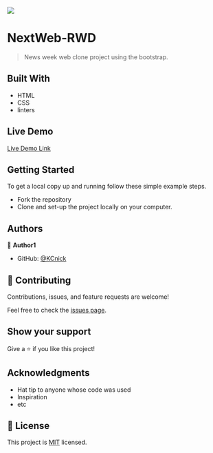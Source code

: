 ![](https://img.shields.io/badge/Microverse-blueviolet)

# NextWeb-RWD

> News week web clone project using the bootstrap.

<!-- ![screenshot](./app_screenshot.png) -->

<!-- Additional description about the project and its features. -->

## Built With

- HTML
- CSS
- linters

## Live Demo

[Live Demo Link](https://kcnick.github.io/newsweek-clone/)

## Getting Started

To get a local copy up and running follow these simple example steps.

- Fork the repository
- Clone and set-up the project locally on your computer.

## Authors

👤 **Author1**

- GitHub: [@KCnick](https://github.com/KCnick)

## 🤝 Contributing

Contributions, issues, and feature requests are welcome!

Feel free to check the [issues page](issues/).

## Show your support

Give a ⭐️ if you like this project!

## Acknowledgments

- Hat tip to anyone whose code was used
- Inspiration
- etc

## 📝 License

This project is [MIT](lic.url) licensed.
